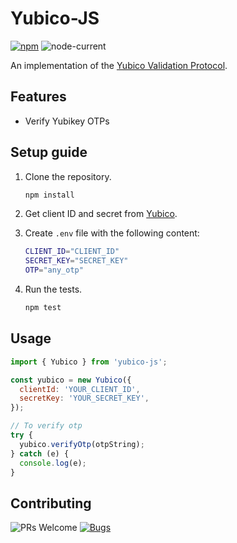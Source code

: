 # Yubico-JS

[![npm](https://img.shields.io/npm/v/yubico-js?logo=npm&logoColor=%23ca0100&style=flat-square)](https://www.npmjs.com/package/yubico-js) ![node-current](https://img.shields.io/node/v/yubico-js?style=flat-square)

An implementation of the [Yubico Validation Protocol](https://developers.yubico.com/yubikey-val/Validation_Protocol_V2.0.html).

## Features

- Verify Yubikey OTPs

## Setup guide

1. Clone the repository.
   ```bash
   npm install
   ```
2. Get client ID and secret from [Yubico](https://upgrade.yubico.com/getapikey/).
3. Create `.env` file with the following content:

   ```bash
   CLIENT_ID="CLIENT_ID"
   SECRET_KEY="SECRET_KEY"
   OTP="any_otp"

   ```

4. Run the tests.
   ```bash
   npm test
   ```

## Usage

```js
import { Yubico } from 'yubico-js';

const yubico = new Yubico({
  clientId: 'YOUR_CLIENT_ID',
  secretKey: 'YOUR_SECRET_KEY',
});

// To verify otp
try {
  yubico.verifyOtp(otpString);
} catch (e) {
  console.log(e);
}
```

## Contributing

![PRs Welcome](https://img.shields.io/badge/PRs-welcome-brightgreen.svg?style=flat-square)
[![Bugs](https://img.shields.io/static/v1?label=Bugs&message=Report&color=red&style=flat-square)](https://github.com/mohitkyadav/yubico-js/issues)
